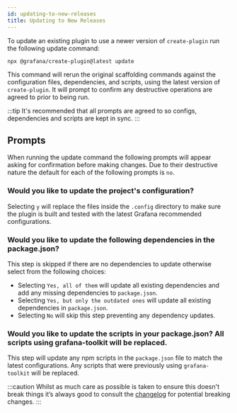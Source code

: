```yaml
---
id: updating-to-new-releases
title: Updating to New Releases
---
```


To update an existing plugin to use a newer version of `create-plugin` run the following update command:

```shell
npx @grafana/create-plugin@latest update
```

This command will rerun the original scaffolding commands against the configuration files, dependencies, and scripts, using the latest version of `create-plugin`. It will prompt to confirm any destructive operations are agreed to prior to being run.

:::tip
It's recommended that all prompts are agreed to so configs, dependencies and scripts are kept in sync.
:::

## Prompts

When running the update command the following prompts will appear asking for confirmation before making changes. Due to their destructive nature the default for each of the following prompts is `no`.

### Would you like to update the project's configuration?

Selecting `y` will replace the files inside the `.config` directory to make sure the plugin is built and tested with the latest Grafana recommended configurations.

### Would you like to update the following dependencies in the package.json?

This step is skipped if there are no dependencies to update otherwise select from the following choices:

- Selecting `Yes, all of them` will update all existing dependencies and add any missing dependencies to `package.json`.
- Selecting `Yes, but only the outdated ones` will update all existing dependencies in `package.json`.
- Selecting `No` will skip this step preventing any dependency updates.

### Would you like to update the scripts in your package.json? All scripts using grafana-toolkit will be replaced.

This step will update any npm scripts in the `package.json` file to match the latest configurations. Any scripts that were previously using `grafana-toolkit` will be replaced.

:::caution
Whilst as much care as possible is taken to ensure this doesn't break things it’s always good to consult the [changelog](https://github.com/grafana/plugin-tools/blob/main/CHANGELOG.md) for potential breaking changes.
:::
